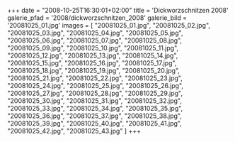 +++
date = "2008-10-25T16:30:01+02:00"
title = 'Dickworzschnitzen 2008'
galerie_pfad = '2008/dickworzschnitzen_2008'
galerie_bild = '20081025_01.jpg'
images = [
  "20081025_01.jpg",
  "20081025_02.jpg",
  "20081025_03.jpg",
  "20081025_04.jpg",
  "20081025_05.jpg",
  "20081025_06.jpg",
  "20081025_07.jpg",
  "20081025_08.jpg",
  "20081025_09.jpg",
  "20081025_10.jpg",
  "20081025_11.jpg",
  "20081025_12.jpg",
  "20081025_13.jpg",
  "20081025_14.jpg",
  "20081025_15.jpg",
  "20081025_16.jpg",
  "20081025_17.jpg",
  "20081025_18.jpg",
  "20081025_19.jpg",
  "20081025_20.jpg",
  "20081025_21.jpg",
  "20081025_22.jpg",
  "20081025_23.jpg",
  "20081025_24.jpg",
  "20081025_25.jpg",
  "20081025_26.jpg",
  "20081025_27.jpg",
  "20081025_28.jpg",
  "20081025_29.jpg",
  "20081025_30.jpg",
  "20081025_31.jpg",
  "20081025_32.jpg",
  "20081025_33.jpg",
  "20081025_34.jpg",
  "20081025_35.jpg",
  "20081025_36.jpg",
  "20081025_37.jpg",
  "20081025_38.jpg",
  "20081025_39.jpg",
  "20081025_40.jpg",
  "20081025_41.jpg",
  "20081025_42.jpg",
  "20081025_43.jpg"
]
+++

      
